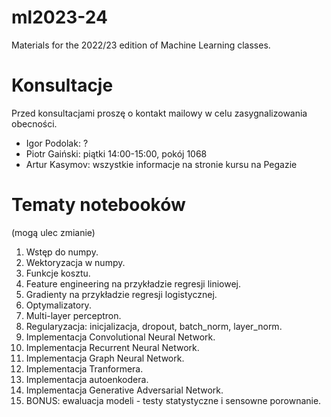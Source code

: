 # ml2023-24
Materials for the 2022/23 edition of Machine Learning classes.

# Konsultacje
Przed konsultacjami proszę o kontakt mailowy w celu zasygnalizowania obecności.
- Igor Podolak: ?
- Piotr Gaiński: piątki 14:00-15:00, pokój 1068
- Artur Kasymov: wszystkie informacje na stronie kursu na Pegazie

# Tematy notebooków
(mogą ulec zmianie)
1. Wstęp do numpy.
2. Wektoryzacja w numpy.
3. Funkcje kosztu.
4. Feature engineering na przykładzie regresji liniowej.
5. Gradienty na przykładzie regresji logistycznej.
6. Optymalizatory.
7. Multi-layer perceptron.
8. Regularyzacja: inicjalizacja, dropout, batch_norm, layer_norm.
9.  Implementacja Convolutional Neural Network.
10. Implementacja Recurrent Neural Network.
11. Implementacja Graph Neural Network.
12. Implementacja Tranformera.
13. Implementacja autoenkodera.
14. Implementacja Generative Adversarial Network.
15. BONUS: ewaluacja modeli - testy statystyczne i sensowne porownanie.
